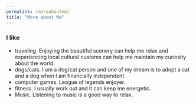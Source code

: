 ```yaml
---
permalink: /moreaboutme/
title: "More about Me"
---
```

### I like
- traveling. Enjoying the beautiful scenery can help me relax and experiencing local cultural customs can help me maintain my curiosity about the world.
- dogs/cats. I am a dog/cat person and one of my dream is to adopt a cat and a dog when I am financially independent.
- computer games. League of legends enjoyer.
- fitness. I usually work out and it can keep me energetic.
- Music. Listening to music is a good way to relax. 


